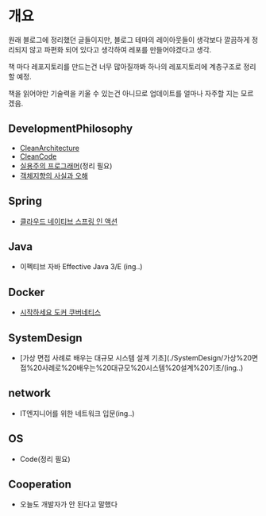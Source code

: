 # 개요

원래 블로그에 정리했던 글들이지만, 블로그 테마의 레이아웃들이 생각보다 깔끔하게 정리되지 않고 파편화 되어 있다고 생각하여 레포를 만들어야겠다고 생각.

책 마다 레포지토리를 만드는건 너무 많아질까봐 하나의 레포지토리에 계층구조로 정리할 예정.

책을 읽어야만 기술력을 키울 수 있는건 아니므로 업데이트를 얼마나 자주할 지는 모르겠음.



## DevelopmentPhilosophy

- [CleanArchitecture](./DevelopmentPhilosophy/CleanArchitecture/)
- [CleanCode](./DevelopmentPhilosophy/CleanCode/)
- [실용주의 프로그래머](./DevelopmentPhilosophy/객체지향의사실과오해/)(정리 필요)
- [객체지향의 사실과 오해](./DevelopmentPhilosophy/객체지향의사실과오해/)

## Spring
- [클라우드 네이티브 스프링 인 액션](./spring/클라우드%20네이티브%20스프링%20인%20액션)

## Java

- 이펙티브 자바 Effective Java 3/E (ing..)


## Docker

- [시작하세요 도커 쿠버네티스](./Docker/시작하세요-도커쿠버네티스/)

## SystemDesign

- [가상 면접 사례로 배우는 대규모 시스템 설계 기초](./SystemDesign/가상%20면접%20사례로%20배우는%20대규모%20시스템%20설계%20기초/(ing..)


## network

- IT엔지니어를 위한 네트워크 입문(ing..)

## OS

- Code(정리 필요)


## Cooperation

- 오늘도 개발자가 안 된다고 말했다
